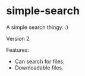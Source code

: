 # simple-search

A simple search thingy.
:)

Version 2

Features:
- Can search for files.
- Downloadable files.
